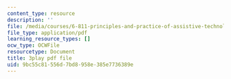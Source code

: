 ```yaml
---
content_type: resource
description: ''
file: /media/courses/6-811-principles-and-practice-of-assistive-technology-fall-2014/9bc55c81556d7bd8958e385e7736389e_x18bMLW4eO4.pdf
file_type: application/pdf
learning_resource_types: []
ocw_type: OCWFile
resourcetype: Document
title: 3play pdf file
uid: 9bc55c81-556d-7bd8-958e-385e7736389e
---
```

